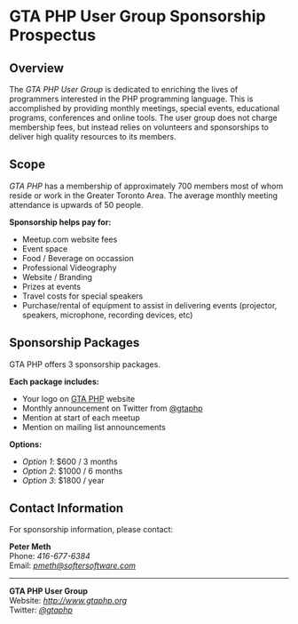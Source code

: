 GTA PHP User Group Sponsorship Prospectus
=========================================

Overview
--------

The *GTA PHP User Group* is dedicated to enriching the lives of programmers interested in the PHP programming language.  This is accomplished by providing monthly meetings, special events, educational programs, conferences and online tools.  The user group does not charge membership fees, but instead relies on volunteers and sponsorships to deliver high quality resources to its members.

Scope
-----

*GTA PHP* has a membership of approximately 700 members most of whom reside or work in the Greater Toronto Area.  The average monthly meeting attendance is upwards of 50 people.

**Sponsorship helps pay for:**

*    Meetup.com website fees
*    Event space
*    Food / Beverage on occassion
*    Professional Videography
*    Website / Branding
*    Prizes at events
*    Travel costs for special speakers
*    Purchase/rental of equipment to assist in delivering events (projector, speakers, microphone, recording devices, etc)

Sponsorship Packages
--------------------

GTA PHP offers 3 sponsorship packages.

**Each package includes:**

*    Your logo on [GTA PHP](http://www.gtaphp.org) website
*    Monthly announcement on Twitter from [@gtaphp](https://twitter.com/gtaphp)
*    Mention at start of each meetup
*    Mention on mailing list announcements

**Options:**

*    *Option 1*: $600 / 3 months
*    *Option 2*: $1000 / 6 months
*    *Option 3*: $1800 / year

Contact Information
-------------------
For sponsorship information, please contact:

**Peter Meth**  
Phone: *416-677-6384*  
Email: *<pmeth@softersoftware.com>*

* * *

**GTA PHP User Group**  
Website: *<http://www.gtaphp.org>*  
Twitter: *[@gtaphp](https://twitter.com/gtaphp)*
